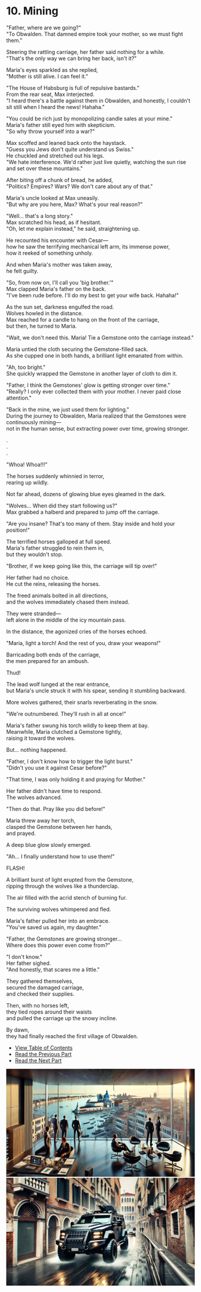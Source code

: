# 10. Mining  
  

"Father, where are we going?"    
"To Obwalden. That damned empire took your mother, so we must fight them."    

Steering the rattling carriage, her father said nothing for a while.    
"That's the only way we can bring her back, isn't it?"    

Maria's eyes sparkled as she replied,    
"Mother is still alive. I can feel it."    

"The House of Habsburg is full of repulsive bastards."    
From the rear seat, Max interjected.    
"I heard there's a battle against them in Obwalden, and honestly, I couldn't sit still when I heard the news! Hahaha."    

"You could be rich just by monopolizing candle sales at your mine."    
Maria's father still eyed him with skepticism.    
"So why throw yourself into a war?"    

Max scoffed and leaned back onto the haystack.    
"Guess you Jews don't quite understand us Swiss."    
He chuckled and stretched out his legs.    
"We hate interference. We'd rather just live quietly, watching the sun rise and set over these mountains."    

After biting off a chunk of bread, he added,    
"Politics? Empires? Wars? We don't care about any of that."    

Maria's uncle looked at Max uneasily.    
"But why are you here, Max? What's your real reason?"    

"Well… that's a long story."    
Max scratched his head, as if hesitant.    
"Oh, let me explain instead," he said, straightening up.    

He recounted his encounter with Cesar—    
how he saw the terrifying mechanical left arm, its immense power,    
how it reeked of something unholy.    

And when Maria's mother was taken away,    
he felt guilty.    

"So, from now on, I'll call you 'big brother.'"    
Max clapped Maria's father on the back.    
"I've been rude before. I'll do my best to get your wife back. Hahaha!"    

As the sun set, darkness engulfed the road.    
Wolves howled in the distance.    
Max reached for a candle to hang on the front of the carriage,    
but then, he turned to Maria.    

"Wait, we don't need this. Maria! Tie a Gemstone onto the carriage instead."    

Maria untied the cloth securing the Gemstone-filled sack.    
As she cupped one in both hands, a brilliant light emanated from within.    

"Ah, too bright."    
She quickly wrapped the Gemstone in another layer of cloth to dim it.    

"Father, I think the Gemstones' glow is getting stronger over time."    
"Really? I only ever collected them with your mother. I never paid close attention."    

"Back in the mine, we just used them for lighting."    
During the journey to Obwalden, Maria realized that the Gemstones were continuously mining—    
not in the human sense, but extracting power over time, growing stronger.    

.    
.    
.    

"Whoa! Whoa!!!"    

The horses suddenly whinnied in terror,    
rearing up wildly.    

Not far ahead, dozens of glowing blue eyes gleamed in the dark.    

"Wolves… When did they start following us?"    
Max grabbed a halberd and prepared to jump off the carriage.    

"Are you insane? That's too many of them. Stay inside and hold your position!"    

The terrified horses galloped at full speed.    
Maria's father struggled to rein them in,    
but they wouldn't stop.    

"Brother, if we keep going like this, the carriage will tip over!"    

Her father had no choice.    
He cut the reins, releasing the horses.    

The freed animals bolted in all directions,    
and the wolves immediately chased them instead.    

They were stranded—    
left alone in the middle of the icy mountain pass.    

In the distance, the agonized cries of the horses echoed.    

"Maria, light a torch! And the rest of you, draw your weapons!"    

Barricading both ends of the carriage,    
the men prepared for an ambush.    

Thud!    

The lead wolf lunged at the rear entrance,    
but Maria's uncle struck it with his spear, sending it stumbling backward.    

More wolves gathered, their snarls reverberating in the snow.    

"We're outnumbered. They'll rush in all at once!"    

Maria's father swung his torch wildly to keep them at bay.    
Meanwhile, Maria clutched a Gemstone tightly,    
raising it toward the wolves.    

But… nothing happened.    

"Father, I don't know how to trigger the light burst."    
"Didn't you use it against Cesar before?"    

"That time, I was only holding it and praying for Mother."    

Her father didn't have time to respond.    
The wolves advanced.    

"Then do that. Pray like you did before!"    

Maria threw away her torch,    
clasped the Gemstone between her hands,    
and prayed.    

A deep blue glow slowly emerged.    

"Ah… I finally understand how to use them!"    

FLASH!    

A brilliant burst of light erupted from the Gemstone,    
ripping through the wolves like a thunderclap.    

The air filled with the acrid stench of burning fur.    

The surviving wolves whimpered and fled.    

Maria's father pulled her into an embrace.    
"You've saved us again, my daughter."    

"Father, the Gemstones are growing stronger…    
Where does this power even come from?"    

"I don't know."    
Her father sighed.    
"And honestly, that scares me a little."    

They gathered themselves,    
secured the damaged carriage,    
and checked their supplies.    

Then, with no horses left,    
they tied ropes around their waists    
and pulled the carriage up the snowy incline.    

By dawn,    
they had finally reached the first village of Obwalden.    

  

* [View Table of Contents](content_en.md)    
* [Read the Previous Part](/01_gemston/EN/EN_9.md)    
* [Read the Next Part](/01_gemston/EN/EN_11-12.md)    

![alt text](/GemSTON_Fantasy_1/images/ch-2-03-Rothchild-Venice.webp)
![alt text](/GemSTON_Fantasy_1/images/ch-2-03-SUV.webp)
